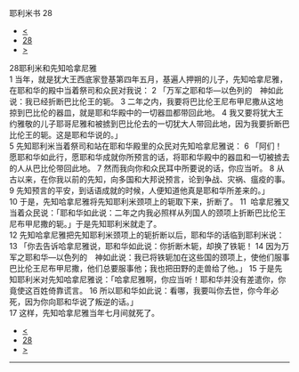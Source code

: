 ﻿





 耶利米书 28




* [<](bible/JER27.md)
* [28](bible/JER.md)
* [>](bible/JER29.md)



 
28耶利米和先知哈拿尼雅  
1 当年，就是犹大王西底家登基第四年五月，基遍人押朔的儿子，先知哈拿尼雅，在耶和华的殿中当着祭司和众民对我说： 
2 「万军之耶和华—以色列的　神如此说：我已经折断巴比伦王的轭。 
3 二年之内，我要将巴比伦王尼布甲尼撒从这地掠到巴比伦的器皿，就是耶和华殿中的一切器皿都带回此地。 
4 我又要将犹大王约雅敬的儿子耶哥尼雅和被掳到巴比伦去的一切犹大人带回此地，因为我要折断巴比伦王的轭。这是耶和华说的。」  
5 先知耶利米当着祭司和站在耶和华殿里的众民对先知哈拿尼雅说： 
6 「阿们！愿耶和华如此行，愿耶和华成就你所预言的话，将耶和华殿中的器皿和一切被掳去的人从巴比伦带回此地。 
7 然而我向你和众民耳中所要说的话，你应当听。 
8 从古以来，在你我以前的先知，向多国和大邦说预言，论到争战、灾祸、瘟疫的事。 
9 先知预言的平安，到话语成就的时候，人便知道他真是耶和华所差来的。」  
10 于是，先知哈拿尼雅将先知耶利米颈项上的轭取下来，折断了。 
11  哈拿尼雅又当着众民说：「耶和华如此说：二年之内我必照样从列国人的颈项上折断巴比伦王尼布甲尼撒的轭。」于是先知耶利米就走了。  
12 先知哈拿尼雅把先知耶利米颈项上的轭折断以后，耶和华的话临到耶利米说： 
13 「你去告诉哈拿尼雅说，耶和华如此说：你折断木轭，却换了铁轭！ 
14 因为万军之耶和华—以色列的　神如此说：我已将铁轭加在这些国的颈项上，使他们服事巴比伦王尼布甲尼撒，他们总要服事他；我也把田野的走兽给了他。」 
15 于是先知耶利米对先知哈拿尼雅说：「哈拿尼雅啊，你应当听！耶和华并没有差遣你，你竟使这百姓倚靠谎言。 
16 所以耶和华如此说：看哪，我要叫你去世，你今年必死，因为你向耶和华说了叛逆的话。」  
17 这样，先知哈拿尼雅当年七月间就死了。 
* [<](bible/JER27.md)
* [28](bible/JER.md)
* [>](bible/JER29.md)





---









